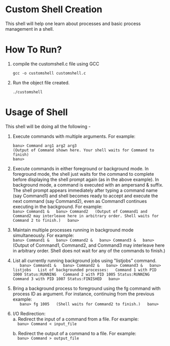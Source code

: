 # Custom Shell Creation
This shell will help one learn about processes and basic process management in a shell.

How To Run?  
===========  
1. compile the customshell.c file using GCC  
   ```
   gcc -o customshell customshell.c  
   ```
2. Run the object file created.  
   ```
   ./customshell  
   ```


Usage of Shell  
==============  
This shell will be doing all the following -

1. Execute commands with multiple arguments. For example:  
	```
	banu> Command arg1 arg2 arg3  
	(Output of Command shown here. Your shell waits for Command to finish)  
	banu>  
	```
	
2. Execute commands in either foreground or background mode. In foreground mode, the shell just waits for the command to complete before displaying the shell prompt again (as in the above example). In background mode, a command is executed with an ampersand & suffix. The shell prompt appears immediately after typing a command name (say Command1) and shell becomes ready to accept and execute the next command (say Command2), even as Command1 continues executing in the background. For example:  
		```
		banu> Command1 &  
		banu> Command2  
		(Output of Command1 and Command2 may interleave here in arbitrary order. Shell waits for Command 2 to finish.)  
		banu>  
		```
		
3. Maintain multiple processes running in background mode simultaneously. For example:  
		```
		banu> Command1 &  
		banu> Command2 &  
		banu> Command3 &  
		banu>   
		```
		(Output of Command1, Command2, and Command3 may interleave here in arbitrary order. Shell does not wait for any of the commands to finish.)  

		
4. List all currently running background jobs using "listjobs" command.  
		```   
		banu> Command1 &  
		banu> Command2 &  
		banu> Command3 &  
		banu> listjobs  
		List of backgrounded processes:  
		Command 1 with PID 1000 Status:RUNNING  
		Command 2 with PID 1005 Status:RUNNING  
		Command 3 with PID 1007 Status:FINISHED  
		banu>  
		```   
		
5. Bring a background process to foreground using the fg command with process ID as argument. For instance, continuing from the previous example:  
		```   
		banu> fg 1005  
		(Shell waits for Command2 to finish.)  
		banu>  
		```   

6. I/O Redirection:  
	a. Redirect the input of a command from a file. For example:  
		```  
		banu> Command < input_file  
		```  
		
	b. Redirect the output of a command to a file. For example:  
		```  
		banu> Command > output_file
		```  